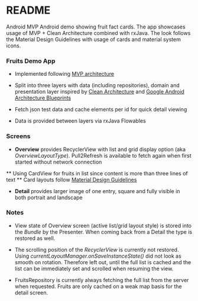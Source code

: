 # README 

Android MVP Android demo showing fruit fact cards. The app showcases usage of MVP + Clean Architecture combined with rxJava. 
The look follows the Material Design Guidelines with usage of cards and material system icons.


### Fruits Demo App

* Implemented following [MVP architecture](https://en.wikipedia.org/wiki/Model%E2%80%93view%E2%80%93presenter)
* Split into three layers with data (including repositories), domain and presentation layer inspired by [Clean Architecture](https://8thlight.com/blog/uncle-bob/2012/08/13/the-clean-architecture.html) and [Google Android Architecture Blueprints](https://github.com/googlesamples/android-architecture)

* Fetch json test data and cache elements per id for quick detail viewing

* Data is provided between layers via rxJava Flowables


### Screens

* **Overview** provides RecyclerView with list and grid display option (aka *OverviewLayoutType*). Pull2Refresh is available to fetch again when first started without network connection

** Using CardView for fruits in list since content is more than three lines of text
** Card layouts follow [Material Design Guidelines](https://material.io/guidelines/components/cards.html#cards-content)

* **Detail** provides larger image of one entry, square and fully visible in both portrait and landscape


### Notes

* View state of Overview screen (active list/grid layout style) is stored into the *Bundle* by the Presenter. When coming back from a Detail the type is restored as well.

* The scrolling position of the *RecyclerView* is currently not restored. Using *currentLayoutManager.onSaveInstanceState()* did not look as smooth on rotation. Therefore left out, until the full list is cached and the list can be immediately set and scrolled when resuming the view.

* FruitsRepository is currently always fetching the full list from the server when requested. Fruits are only cached on a weak map basis for the detail screen.

